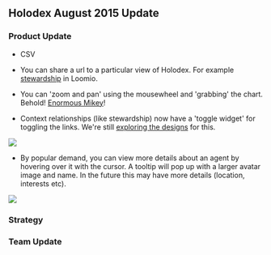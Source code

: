 ## Holodex August 2015 Update




### Product Update

 * CSV

 * You can share a url to a particular view of Holodex. For example [stewardship](http://holodex.enspiral.com/groups/loomio?q%5B0%5D%5Blink%5D=%2FlinkTypes%2Fhas-member&q%5B0%5D%5Bsrc%5D=%2Fgroups%2Floomio&q%5B1%5D%5Blink%5D=%2FlinkTypes%2Fis-subgroup-of&q%5B1%5D%5Bsrc%5D=%2Fgroups%2Floomio&q%5B2%5D%5Blink%5D=%2FlinkTypes%2Fstewards&q%5B2%5D%5Bctx%5D=%2Fgroups%2Floomio&q%5B2%5D%5BshowLink%5D=true) in Loomio.

* You can 'zoom and pan' using the mousewheel and 'grabbing' the chart. Behold! [Enormous Mikey](http://holodex.enspiral.com/people/mikey?v%5B0%5D=-3308&v%5B1%5D=-1851&v%5B2%5D=5.880006065834972)!

* Context relationships (like stewardship) now have a 'toggle widget' for toggling the links. We're still [exploring the designs](https://beta.atomic.io/d/2oKCUOzyYEow) for this.

![](http://i.imgur.com/930gpOt.png)

* By popular demand, you can view more details about an agent by hovering over it with the cursor. A tooltip will pop up with a larger avatar image and name. In the future this may have more details (location, interests etc). 

![](http://i.imgur.com/0GQGACU.png)


### Strategy




### Team Update


